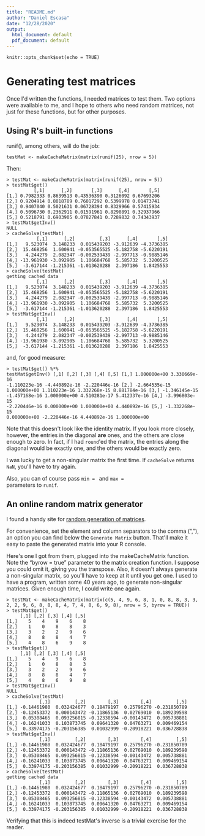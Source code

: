 ```yaml
---
title: "README.md"
author: "Daniel Escasa"
date: "12/28/2020"
output:
  html_document: default
  pdf_document: default
---
```


```{r setup, include=FALSE}
knitr::opts_chunk$set(echo = TRUE)
```

# Generating test matrices

Once I'd written the functions, I needed matrices to test them. Two options were available to me, and I hope to others who need random matrices, not just for these functions, but for other purposes.

## Using R's built-in functions
runif(), among others, will do the job:

<pre><code>testMat <- makeCacheMatrix(matrix(runif(25), nrow = 5))</code></pre>

Then:
<pre><code>> testMat <- makeCacheMatrix(matrix(runif(25), nrow = 5))
> testMat$get()
          [,1]      [,2]       [,3]      [,4]       [,5]
[1,] 0.7982333 0.8639513 0.43536390 0.3126092 0.67693206
[2,] 0.9204914 0.8018789 0.76017292 0.5399978 0.01473741
[3,] 0.9407040 0.5021631 0.06728394 0.8329966 0.57415934
[4,] 0.5096730 0.2362911 0.01591961 0.8290891 0.32937966
[5,] 0.5218791 0.6903905 0.07827841 0.7289832 0.74343937
> testMat$getInv()
NULL
> cacheSolve(testMat)
           [,1]      [,2]         [,3]      [,4]       [,5]
[1,]   9.523074  3.148233  0.015439203 -3.912639 -4.3736385
[2,]  15.468256  1.600941 -0.053565525 -5.182758 -5.6220191
[3,]   4.244279  2.082347 -0.002539439 -2.997713 -0.9885146
[4,] -13.961930 -3.092905  1.106684768  5.585732  5.3200525
[5,]  -3.617144 -1.215361 -1.013620288  2.397186  1.8425553
> cacheSolve(testMat)
getting cached data
           [,1]      [,2]         [,3]      [,4]       [,5]
[1,]   9.523074  3.148233  0.015439203 -3.912639 -4.3736385
[2,]  15.468256  1.600941 -0.053565525 -5.182758 -5.6220191
[3,]   4.244279  2.082347 -0.002539439 -2.997713 -0.9885146
[4,] -13.961930 -3.092905  1.106684768  5.585732  5.3200525
[5,]  -3.617144 -1.215361 -1.013620288  2.397186  1.8425553
> testMat$getInv()
           [,1]      [,2]         [,3]      [,4]       [,5]
[1,]   9.523074  3.148233  0.015439203 -3.912639 -4.3736385
[2,]  15.468256  1.600941 -0.053565525 -5.182758 -5.6220191
[3,]   4.244279  2.082347 -0.002539439 -2.997713 -0.9885146
[4,] -13.961930 -3.092905  1.106684768  5.585732  5.3200525
[5,]  -3.617144 -1.215361 -1.013620288  2.397186  1.8425553</code></pre>
and, for good measure:<code><pre>> testMat$get() %*% testMat\$getInv()
              [,1]          [,2]          [,3]          [,4]          [,5]
[1,]  1.000000e+00  3.330669e-16 -1.110223e-16 -4.440892e-16 -2.220446e-16
[2,] -2.664535e-15  1.000000e+00  1.110223e-16  1.332268e-15  8.881784e-16
[3,] -1.346145e-15 -1.457168e-16  1.000000e+00  4.510281e-17  5.412337e-16
[4,] -3.996803e-15 -2.220446e-16  0.000000e+00  1.000000e+00  4.440892e-16
[5,] -1.332268e-15  0.000000e+00 -2.220446e-16  4.440892e-16  1.000000e+00</code></pre>
Note that this doesn't look like the identity matrix. If you look more closely, however, the entries in the diagonal <strong>are</strong> ones, and the others are close enough to zero. In fact, if I had <code>round</code>'ed the matrix, the entries along the diagonal would be exactly one, and the others would be exactly zero.

I was lucky to get a non-singular matrix the first time. If <code>cacheSolve</code> returns <code>NaN</code>, you'll have to try again.

Also, you can of course pass <code>min = </code> and <code>max = </code> parameters to <code>runif</code>.

## An online random matrix generator
I found a handy site for [random generation of matrices](https://onlinemathtools.com/generate-random-matrix). 

For convenience, set the element and column separators to the comma (“,”), an option you can find below the <code>Generate Matrix</code> button. That'll make it easy to paste the generated matrix into your R console.

Here's one I got from them, plugged into the makeCacheMatrix function. Note the “byrow = true” parameter to the matrix creation function. I suppose you could omit it, giving you the transpose. Also, it doesn't always generate a non-singular matrix, so you'll have to keep at it until you get one. I used to have a program, written some 40 years ago, to generate non-singular matrices. Given enough time, I could write one again.

<pre><code>> testMat <- makeCacheMatrix(matrix(c(5, 4, 9, 6, 8, 1, 0, 8, 8, 3, 3, 2, 2, 9, 6, 8, 8, 8, 4, 7, 4, 8, 6, 9, 8), nrow = 5, byrow = TRUE))
> testMat$get()
     [,1] [,2] [,3] [,4] [,5]
[1,]    5    4    9    6    8
[2,]    1    0    8    8    3
[3,]    3    2    2    9    6
[4,]    8    8    8    4    7
[5,]    4    8    6    9    8
> testMat$get()
     [,1] [,2] [,3] [,4] [,5]
[1,]    5    4    9    6    8
[2,]    1    0    8    8    3
[3,]    3    2    2    9    6
[4,]    8    8    8    4    7
[5,]    4    8    6    9    8
> testMat$getInv()
NULL
> cacheSolve(testMat)
            [,1]         [,2]        [,3]        [,4]         [,5]
[1,] -0.14461980  0.032424677  0.18479197  0.25796270 -0.231850789
[2,] -0.12453372  0.000143472 -0.11865136  0.02769010  0.189239598
[3,]  0.05308465  0.093256815 -0.12338594 -0.00143472  0.005738881
[4,] -0.16241033  0.103873745  0.09641320  0.04763271  0.009469154
[5,]  0.33974175 -0.203156385  0.01032999 -0.20918221  0.036728838
> testMat$getInv()
            [,1]         [,2]        [,3]        [,4]         [,5]
[1,] -0.14461980  0.032424677  0.18479197  0.25796270 -0.231850789
[2,] -0.12453372  0.000143472 -0.11865136  0.02769010  0.189239598
[3,]  0.05308465  0.093256815 -0.12338594 -0.00143472  0.005738881
[4,] -0.16241033  0.103873745  0.09641320  0.04763271  0.009469154
[5,]  0.33974175 -0.203156385  0.01032999 -0.20918221  0.036728838
> cacheSolve(testMat)
getting cached data
            [,1]         [,2]        [,3]        [,4]         [,5]
[1,] -0.14461980  0.032424677  0.18479197  0.25796270 -0.231850789
[2,] -0.12453372  0.000143472 -0.11865136  0.02769010  0.189239598
[3,]  0.05308465  0.093256815 -0.12338594 -0.00143472  0.005738881
[4,] -0.16241033  0.103873745  0.09641320  0.04763271  0.009469154
[5,]  0.33974175 -0.203156385  0.01032999 -0.20918221  0.036728838
</code></pre>
Verifying that this is indeed testMat's inverse is a trivial exercise for the reader.
